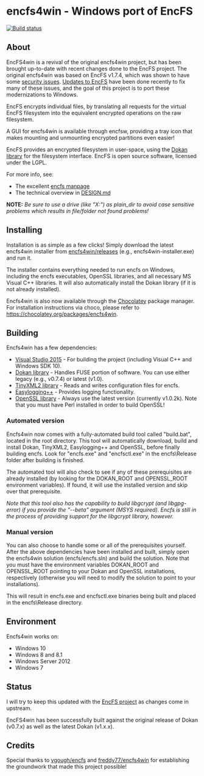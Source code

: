 # encfs4win - Windows port of EncFS 

[![Build status](https://ci.appveyor.com/api/projects/status/5tpsgd73ndv89v3e/branch/master?svg=true)](https://ci.appveyor.com/project/jetwhiz/encfs4win/branch/master)

## About

EncFS4win is a revival of the original encfs4win project, but has been brought up-to-date with recent changes done to the EncFS project.  The original encfs4win was based on EncFS v1.7.4, which was shown to have some [security issues](https://defuse.ca/audits/encfs.htm). [Updates to EncFS](https://github.com/vgough/encfs) have been done recently to fix many of these issues, and the goal of this project is to port these modernizations to Windows. 

EncFS encrypts individual files, by translating all requests for the virtual EncFS filesystem into the equivalent encrypted operations on the raw filesystem.

A GUI for encfs4win is available through encfsw, providing a tray icon that makes mounting and unmounting encrypted partitions even easier! 

EncFS provides an encrypted filesystem in user-space, using the [Dokan library](https://github.com/dokan-dev/dokany) for the filesystem interface. EncFS is open source software, licensed under the LGPL.

For more info, see:

 - The excellent [encfs manpage](encfs/encfs.pod)
 - The technical overview in [DESIGN.md](DESIGN.md)

**NOTE:** *Be sure to use a drive (like "X:") as plain_dir to avoid case sensitive problems which results in file/folder not found problems!*

## Installing

Installation is as simple as a few clicks!  Simply download the latest encfs4win installer from [encfs4win/releases](https://github.com/jetwhiz/encfs4win/releases) (e.g., encfs4win-installer.exe) and run it.  

The installer contains everything needed to run encfs on Windows, including the encfs executables, OpenSSL libraries, and all necessary MS Visual C++ libraries. It will also automatically install the Dokan library (if it is not already installed). 

Encfs4win is also now available through the [Chocolatey](https://github.com/chocolatey/choco) package manager.  For installation instructions via choco, please refer to https://chocolatey.org/packages/encfs4win.

## Building

Encfs4win has a few dependencies: 

* [Visual Studio 2015](https://www.visualstudio.com/en-us/downloads/download-visual-studio-vs.aspx) - For building the project (including Visual C++ and Windows SDK 10).
* [Dokan library](https://github.com/dokan-dev/dokany) - Handles FUSE portion of software.  You can use either legacy (e.g., v0.7.4) or latest (v1.0). 
* [TinyXML2 library](https://github.com/leethomason/tinyxml2) - Reads and writes configuration files for encfs.
* [Easylogging++](https://github.com/easylogging/easyloggingpp) - Provides logging functionality. 
* [OpenSSL library](https://github.com/openssl/openssl) - Always use the latest version (currently v1.0.2k).  Note that you must have Perl installed in order to build OpenSSL!

### Automated version

Encfs4win now comes with a fully-automated build tool called "build.bat", located in the root directory. This tool will automatically download, build and install Dokan, TinyXML2, Easylogging++ and OpenSSL, before finally building encfs.  Look for "encfs.exe" and "encfsctl.exe" in the encfs\Release folder after building is finished. 

The automated tool will also check to see if any of these prerequisites are already installed (by looking for the DOKAN_ROOT and OPENSSL_ROOT environment variables).  If found, it will use the installed version and skip over that prerequisite.  

*Note that this tool also has the capability to build libgcrypt (and libgpg-error) if you provide the "--beta" argument (MSYS required).  Encfs is still in the process of providing support for the libgcrypt library, however.*

### Manual version

You can also choose to handle some or all of the prerequisites yourself.  After the above dependencies have been installed and built, simply open the encfs4win solution (encfs/encfs.sln) and build the solution.  Note that you must have the environment variables DOKAN_ROOT and OPENSSL_ROOT pointing to your Dokan and OpenSSL installations, respectively (otherwise you will need to modify the solution to point to your installations).  

This will result in encfs.exe and encfsctl.exe binaries being built and placed in the encfs\Release directory. 

## Environment

Encfs4win works on: 

* Windows 10
* Windows 8 and 8.1
* Windows Server 2012
* Windows 7

## Status

I will try to keep this updated with the [EncFS project](https://github.com/vgough/encfs) as changes come in upstream.  

EncFS4win has been successfully built against the original release of Dokan (v0.7.x) as well as the latest Dokan (v1.x.x).  

## Credits

Special thanks to [vgough/encfs](https://github.com/vgough/encfs) and [freddy77/encfs4win](https://github.com/freddy77/encfs4win) for establishing the groundwork that made this project possible! 
